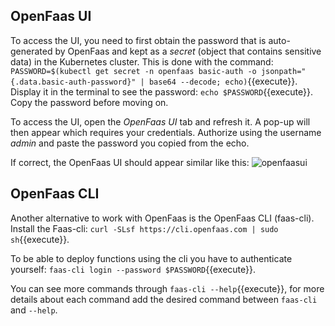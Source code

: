 ## OpenFaas UI
To access the UI, you need to first obtain the password that is auto-generated by OpenFaas and kept as a *secret* (object that contains sensitive data) in the Kubernetes cluster. 
This is done with the command:  
`PASSWORD=$(kubectl get secret -n openfaas basic-auth -o jsonpath="{.data.basic-auth-password}" | base64 --decode; echo)`{{execute}}. 
Display it in the terminal to see the password: `echo $PASSWORD`{{execute}}. 
Copy the password before moving on.

To access the UI, open the *OpenFaas UI* tab and refresh it. A pop-up will then appear which requires your credentials. Authorize using the username *admin* and paste the password you copied from the echo. 

If correct, the OpenFaas UI should appear similar like this:
![openfaasui](https://github.com/xrisaD/katacoda-scenarios/blob/main/assets/openfaasUI.png?raw=true)

## OpenFaas CLI
Another alternative to work with OpenFaas is the OpenFaas CLI (faas-cli). Install the Faas-cli: `curl -SLsf https://cli.openfaas.com | sudo sh`{{execute}}.

To be able to deploy functions using the cli you have to authenticate yourself: `faas-cli login --password $PASSWORD`{{execute}}.

You can see more commands through `faas-cli --help`{{execute}}, for more details about each command add the desired command between `faas-cli` and `--help`.

<!--The commands we will use at this tutorial are *new*, *build*, *push* and *deploy*. -->
